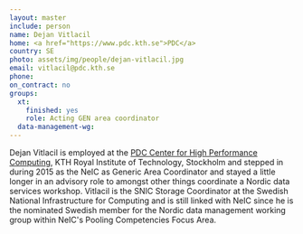 ```yaml
---
layout: master
include: person
name: Dejan Vitlacil
home: <a href="https://www.pdc.kth.se">PDC</a>
country: SE
photo: assets/img/people/dejan-vitlacil.jpg
email: vitlacil@pdc.kth.se
phone:
on_contract: no
groups:
  xt:
    finished: yes
    role: Acting GEN area coordinator
  data-management-wg:
---
```


Dejan Vitlacil is employed at the [PDC Center for High Performance Computing](https://www.pdc.kth.se), KTH
Royal Institute of Technology, Stockholm and stepped in during 2015 as the NeIC
as Generic Area Coordinator and stayed a little longer in an advisory role to
amongst other things coordinate a Nordic data services workshop. Vitlacil is the
SNIC Storage Coordinator at the Swedish National Infrastructure for Computing
and is still linked with NeIC since he is the nominated Swedish member for the
Nordic data management working group within NeIC's Pooling Competencies Focus
Area.
